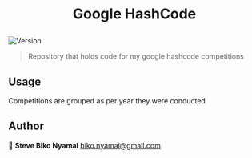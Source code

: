 <h1 align="center">

Google HashCode

</h1>
<p>
<img alt="Version" src="https://img.shields.io/badge/version-0.0.1-blue.svg?cacheSeconds=2592000" />
</p>

> Repository that holds code for my google hashcode competitions 
## Usage
Competitions are grouped as per year they were conducted

## Author
👤 **Steve Biko Nyamai** biko.nyamai@gmail.com



